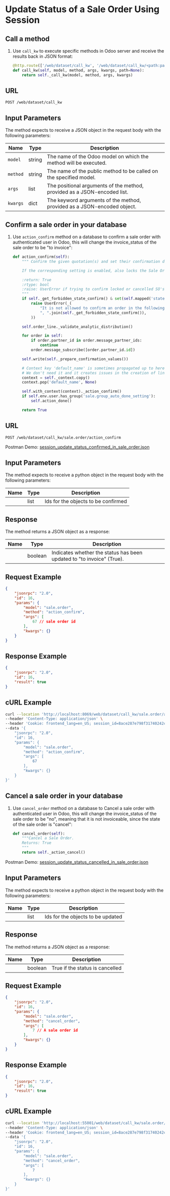 Update Status of a Sale Order Using Session
===========================================

Call a method
-------------

1. Use `call_kw` to execute specific methods in Odoo server and receive the results back in JSON format:

    ```python
    @http.route(['/web/dataset/call_kw', '/web/dataset/call_kw/<path:path>'], type='json', auth="user")
    def call_kw(self, model, method, args, kwargs, path=None):
        return self._call_kw(model, method, args, kwargs)
    ```

## URL

```
POST /web/dataset/call_kw
```

## Input Parameters

The method expects to receive a JSON object in the request body with the following parameters:

| Name        | Type    | Description                                                                   |
|-------------|---------|-------------------------------------------------------------------------------|
| `model`     | string  | The name of the Odoo model on which the method will be executed.              |
| `method`    | string  | The name of the public method to be called on the specified model.            |
| `args`      | list    | The positional arguments of the method, provided as a JSON-encoded list.      |
| `kwargs`    | dict    | The keyword arguments of the method, provided as a JSON-encoded object.       |

Confirm a sale order in your database
-----------------------------------

1. Use `action_confirm` method on a database to confirm a sale order with authenticated user in Odoo, this will change the invoice_status of the sale order to be "to invoice":

    ```python
    def action_confirm(self):
        """ Confirm the given quotation(s) and set their confirmation date.

        If the corresponding setting is enabled, also locks the Sale Order.

        :return: True
        :rtype: bool
        :raise: UserError if trying to confirm locked or cancelled SO's
        """
        if self._get_forbidden_state_confirm() & set(self.mapped('state')):
            raise UserError(_(
                "It is not allowed to confirm an order in the following states: %s",
                ", ".join(self._get_forbidden_state_confirm()),
            ))

        self.order_line._validate_analytic_distribution()

        for order in self:
            if order.partner_id in order.message_partner_ids:
                continue
            order.message_subscribe([order.partner_id.id])

        self.write(self._prepare_confirmation_values())

        # Context key 'default_name' is sometimes propagated up to here.
        # We don't need it and it creates issues in the creation of linked records.
        context = self._context.copy()
        context.pop('default_name', None)

        self.with_context(context)._action_confirm()
        if self.env.user.has_group('sale.group_auto_done_setting'):
            self.action_done()

        return True
    ```

## URL

```
POST /web/dataset/call_kw/sale.order/action_confirm
```

Postman Demo: [session_update_status_confirmed_in_sale_order.json](postman_collection.json)

## Input Parameters

The method expects to receive a python object in the request body with the following parameters:

| Name        | Type          | Description                                                                  |
|-------------|---------------|------------------------------------------------------------------------------|
|             | list          | Ids for the objects to be confirmed                                          |

## Response

The method returns a JSON object as a response:

| Name                 | Type    | Description                                                               |
|----------------------|---------|---------------------------------------------------------------------------|
|                      | boolean | Indicates whether the status has been updated to "to invoice" (True).     |

## Request Example

```json
{
    "jsonrpc": "2.0",
    "id": 16,
    "params": {
        "model": "sale.order",
        "method": "action_confirm",
        "args": [
            67 // sale order id
        ],
        "kwargs": {}
    }
}
```

## Response Example

```json
{
    "jsonrpc": "2.0",
    "id": 16,
    "result": true
}
```

## cURL Example

```bash
curl --location 'http://localhost:8069/web/dataset/call_kw/sale.order/action_confirm' \
--header 'Content-Type: application/json' \
--header 'Cookie: frontend_lang=en_US; session_id=8ace287e798f31740242c2a1cdbe8b45352d7e72' \
--data '{
    "jsonrpc": "2.0",
    "id": 16,
    "params": {
        "model": "sale.order",
        "method": "action_confirm",
        "args": [
            67
        ],
        "kwargs": {}
    }
}'
```

Cancel a sale order in your database
-----------------------------------

1. Use `cancel_order` method on a database to Cancel a sale order with authenticated user in Odoo, this will change the invoice_status of the sale order to be "no", meaning that it is not invoiceable, since the state of the sale order is "cancel":

    ```python
    def cancel_order(self):
        """Cancel a Sale Order.
        Returns: True
        """
        return self._action_cancel()
    ```

Postman Demo: [session_update_status_cancelled_in_sale_order.json](postman_collection.json)

## Input Parameters

The method expects to receive a python object in the request body with the following parameters:

| Name        | Type          | Description                                                                  |
|-------------|---------------|------------------------------------------------------------------------------|
|             | list          | Ids for the objects to be updated                                            |

## Response

The method returns a JSON object as a response:

| Name                 | Type    | Description                                                               |
|----------------------|---------|---------------------------------------------------------------------------|
|                      | boolean | True if the status is cancelled                                           |

## Request Example

```json
{
    "jsonrpc": "2.0",
    "id": 16,
    "params": {
        "model": "sale.order",
        "method": "cancel_order",
        "args": [
            7 // A sale order id
        ],
        "kwargs": {}
    }
}
```

## Response Example

```json
{
    "jsonrpc": "2.0",
    "id": 16,
    "result": true
}
```

## cURL Example

```bash
curl --location 'http://localhost:55001/web/dataset/call_kw/sale.order/cancel_order' \
--header 'Content-Type: application/json' \
--header 'Cookie: frontend_lang=en_US; session_id=8ace287e798f31740242c2a1cdbe8b45352d7e72' \
--data '{
    "jsonrpc": "2.0",
    "id": 16,
    "params": {
        "model": "sale.order",
        "method": "cancel_order",
        "args": [
            7 
        ],
        "kwargs": {}
    }
}'
```
